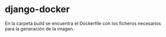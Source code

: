 # django-docker

En la carpeta build se encuentra el Dockerfile con los ficheros necesarios para la generación de la imagen.
